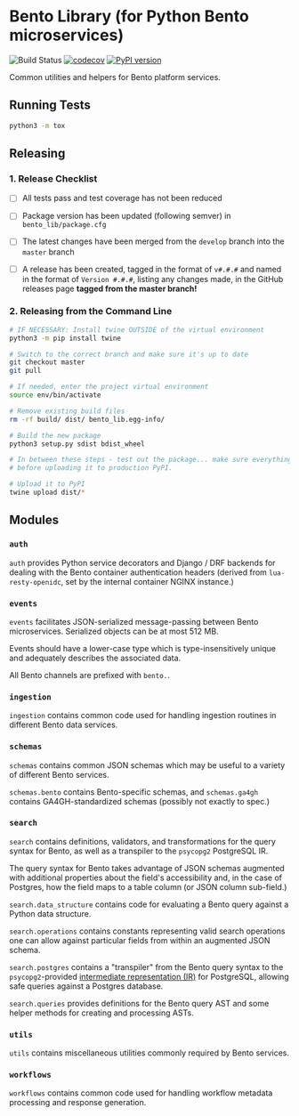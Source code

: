# Bento Library (for Python Bento microservices)

![Build Status](https://api.travis-ci.org/bento-platform/bento_lib.svg?branch=master)
[![codecov](https://codecov.io/gh/bento-platform/bento_lib/branch/master/graph/badge.svg)](https://codecov.io/gh/bento-platform/bento_lib)
[![PyPI version](https://badge.fury.io/py/bento-lib.svg)](https://badge.fury.io/py/bento-lib)

Common utilities and helpers for Bento platform services.


## Running Tests

```bash
python3 -m tox
```


## Releasing


### 1. Release Checklist

  * [ ] All tests pass and test coverage has not been reduced

  * [ ] Package version has been updated (following semver) in 
    `bento_lib/package.cfg`
    
  * [ ] The latest changes have been merged from the `develop` branch into the
    `master` branch
    
  * [ ] A release has been created, tagged in the format of `v#.#.#` and named
    in the format of `Version #.#.#`, listing any changes made, in the GitHub 
    releases page **tagged from the master branch!**


### 2. Releasing from the Command Line

```bash
# IF NECESSARY: Install twine OUTSIDE of the virtual environment
python3 -m pip install twine

# Switch to the correct branch and make sure it's up to date
git checkout master
git pull

# If needed, enter the project virtual environment
source env/bin/activate

# Remove existing build files
rm -rf build/ dist/ bento_lib.egg-info/

# Build the new package
python3 setup.py sdist bdist_wheel

# In between these steps - test out the package... make sure everything works
# before uploading it to production PyPI.

# Upload it to PyPI
twine upload dist/*
```


## Modules

### `auth`

`auth` provides Python service decorators and Django / DRF backends for dealing
with the Bento container authentication headers (derived from
`lua-resty-openidc`, set by the internal container NGINX instance.)

### `events`

`events` facilitates JSON-serialized message-passing between Bento
microservices. Serialized objects can be at most 512 MB.

Events should have a lower-case type which is type-insensitively unique and
adequately describes the associated data.

All Bento channels are prefixed with `bento.`.

### `ingestion`

`ingestion` contains common code used for handling ingestion routines in
different Bento data services.

### `schemas`

`schemas` contains common JSON schemas which may be useful to a variety of
different Bento services.

`schemas.bento` contains Bento-specific schemas, and `schemas.ga4gh` contains
GA4GH-standardized schemas (possibly not exactly to spec.)

### `search`

`search` contains definitions, validators, and transformations for the query
syntax for Bento, as well as a transpiler to the `psycopg2` PostgreSQL IR.

The query syntax for Bento takes advantage of JSON schemas augmented with
additional properties about the field's accessibility and, in the case of
Postgres, how the field maps to a table column (or JSON column sub-field.)

`search.data_structure` contains code for evaluating a Bento query against a
Python data structure.

`search.operations` contains constants representing valid search operations one
can allow against particular fields from within an augmented JSON schema.

`search.postgres` contains a "transpiler" from the Bento query syntax to the
`psycopg2`-provided
[intermediate representation (IR)](https://www.psycopg.org/docs/sql.html) for
PostgreSQL, allowing safe queries against a Postgres database.

`search.queries` provides definitions for the Bento query AST and some helper
methods for creating and processing ASTs.

### `utils`

`utils` contains miscellaneous utilities commonly required by Bento services.

### `workflows`

`workflows` contains common code used for handling workflow metadata processing
and response generation.

